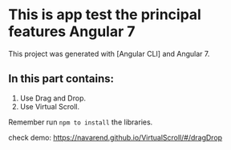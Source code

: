 # This is app test the principal features Angular 7

This project was generated with [Angular CLI] and Angular 7.

## In this part contains:
1. Use Drag and Drop.
2. Use Virtual Scroll.

Remember run ```npm to install``` the libraries.

check demo: https://navarend.github.io/VirtualScroll/#/dragDrop
